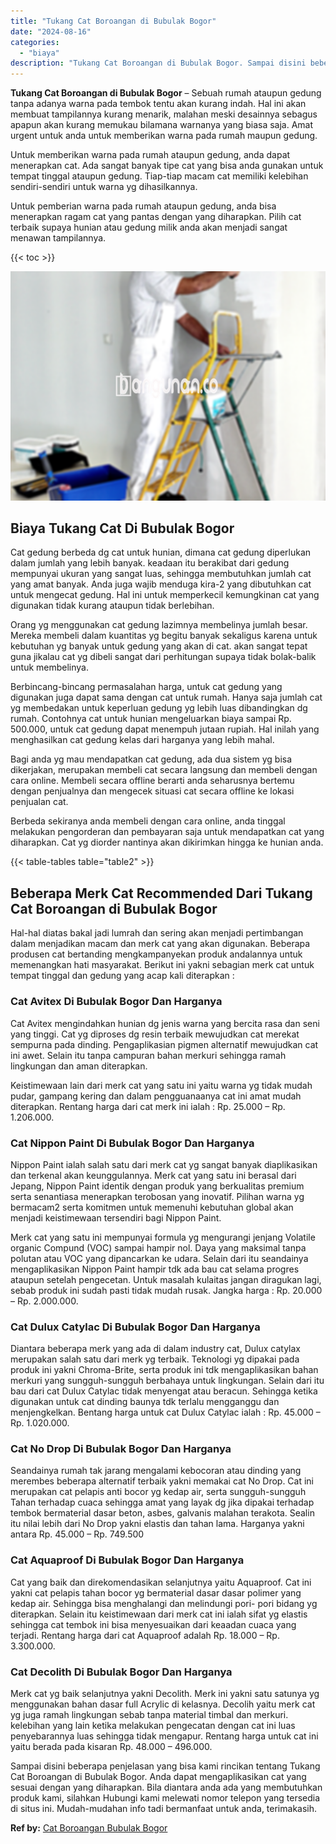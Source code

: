 ```yaml
---
title: "Tukang Cat Boroangan di Bubulak Bogor"
date: "2024-08-16"
categories: 
  - "biaya"
description: "Tukang Cat Boroangan di Bubulak Bogor. Sampai disini beberapa penjelasan yang bisa kami rincikan tentang Tukang Cat Boroangan di Bubulak Bogor. Anda dapat me..."
---
```


**Tukang Cat Boroangan di Bubulak Bogor** – Sebuah rumah ataupun gedung tanpa adanya warna pada tembok tentu akan kurang indah. Hal ini akan membuat tampilannya kurang menarik, malahan meski desainnya sebagus apapun akan kurang memukau bilamana warnanya yang biasa saja. Amat urgent untuk anda untuk memberikan warna pada rumah maupun gedung.

Untuk memberikan warna pada rumah ataupun gedung, anda dapat menerapkan cat. Ada sangat banyak tipe cat yang bisa anda gunakan untuk tempat tinggal ataupun gedung. Tiap-tiap macam cat memiliki kelebihan sendiri-sendiri untuk warna yg dihasilkannya.

Untuk pemberian warna pada rumah ataupun gedung, anda bisa menerapkan ragam cat yang pantas dengan yang diharapkan. Pilih cat terbaik supaya hunian atau gedung milik anda akan menjadi sangat menawan tampilannya.

{{< toc >}}

![Tukang Cat Boroangan di Bubulak Bogor](/images/jasa-cat-murah14.png)

## Biaya Tukang Cat Di Bubulak Bogor

Cat gedung berbeda dg cat untuk hunian, dimana cat gedung diperlukan dalam jumlah yang lebih banyak. keadaan itu berakibat dari gedung mempunyai ukuran yang sangat luas, sehingga membutuhkan jumlah cat yang amat banyak. Anda juga wajib menduga kira-2 yang dibutuhkan cat untuk mengecat gedung. Hal ini untuk memperkecil kemungkinan cat yang digunakan tidak kurang ataupun tidak berlebihan.

Orang yg menggunakan cat gedung lazimnya membelinya jumlah besar. Mereka membeli dalam kuantitas yg begitu banyak sekaligus karena untuk kebutuhan yg banyak untuk gedung yang akan di cat. akan sangat tepat guna jikalau cat yg dibeli sangat dari perhitungan supaya tidak bolak-balik untuk membelinya.

Berbincang-bincang permasalahan harga, untuk cat gedung yang digunakan juga dapat sama dengan cat untuk rumah. Hanya saja jumlah cat yg membedakan untuk keperluan gedung yg lebih luas dibandingkan dg rumah. Contohnya cat untuk hunian mengeluarkan biaya sampai Rp. 500.000, untuk cat gedung dapat menempuh jutaan rupiah. Hal inilah yang menghasilkan cat gedung kelas dari harganya yang lebih mahal.

Bagi anda yg mau mendapatkan cat gedung, ada dua sistem yg bisa dikerjakan, merupakan membeli cat secara langsung dan membeli dengan cara online. Membeli secara offline berarti anda seharusnya bertemu dengan penjualnya dan mengecek situasi cat secara offline ke lokasi penjualan cat.

Berbeda sekiranya anda membeli dengan cara online, anda tinggal melakukan pengorderan dan pembayaran saja untuk mendapatkan cat yang diharapkan. Cat yg diorder nantinya akan dikirimkan hingga ke hunian anda.

{{< table-tables table="table2" >}}

## Beberapa Merk Cat Recommended Dari Tukang Cat Boroangan di Bubulak Bogor

Hal-hal diatas bakal jadi lumrah dan sering akan menjadi pertimbangan dalam menjadikan macam dan merk cat yang akan digunakan. Beberapa produsen cat bertanding mengkampanyekan produk andalannya untuk memenangkan hati masyarakat. Berikut ini yakni sebagian merk cat untuk tempat tinggal dan gedung yang acap kali diterapkan :

### Cat Avitex Di Bubulak Bogor Dan Harganya

Cat Avitex mengindahkan hunian dg jenis warna yang bercita rasa dan seni yang tinggi. Cat yg diproses dg resin terbaik mewujudkan cat merekat sempurna pada dinding. Pengaplikasian pigmen alternatif mewujudkan cat ini awet. Selain itu tanpa campuran bahan merkuri sehingga ramah lingkungan dan aman diterapkan.

Keistimewaan lain dari merk cat yang satu ini yaitu warna yg tidak mudah pudar, gampang kering dan dalam pengguanaanya cat ini amat mudah diterapkan. Rentang harga dari cat merk ini ialah : Rp. 25.000 – Rp. 1.206.000.

### Cat Nippon Paint Di Bubulak Bogor Dan Harganya

Nippon Paint ialah salah satu dari merk cat yg sangat banyak diaplikasikan dan terkenal akan keunggulannya. Merk cat yang satu ini berasal dari Jepang, Nippon Paint identik dengan produk yang berkualitas premium serta senantiasa menerapkan terobosan yang inovatif. Pilihan warna yg bermacam2 serta komitmen untuk memenuhi kebutuhan global akan menjadi keistimewaan tersendiri bagi Nippon Paint.

Merk cat yang satu ini mempunyai formula yg mengurangi jenjang Volatile organic Compund (VOC) sampai hampir nol. Daya yang maksimal tanpa polutan atau VOC yang dipancarkan ke udara. Selain dari itu seandainya mengaplikasikan Nippon Paint hampir tdk ada bau cat selama progres ataupun setelah pengecetan. Untuk masalah kulaitas jangan diragukan lagi, sebab produk ini sudah pasti tidak mudah rusak. Jangka harga : Rp. 20.000 – Rp. 2.000.000.

### Cat Dulux Catylac Di Bubulak Bogor Dan Harganya

Diantara beberapa merk yang ada di dalam industry cat, Dulux catylax merupakan salah satu dari merk yg terbaik. Teknologi yg dipakai pada produk ini yakni Chroma-Brite, serta produk ini tdk mengaplikasikan bahan merkuri yang sungguh-sungguh berbahaya untuk lingkungan. Selain dari itu bau dari cat Dulux Catylac tidak menyengat atau beracun. Sehingga ketika digunakan untuk cat dinding baunya tdk terlalu mengganggu dan menjengkelkan. Bentang harga untuk cat Dulux Catylac ialah : Rp. 45.000 – Rp. 1.020.000.

### Cat No Drop Di Bubulak Bogor Dan Harganya

Seandainya rumah tak jarang mengalami kebocoran atau dinding yang merembes beberapa alternatif terbaik yakni memakai cat No Drop. Cat ini merupakan cat pelapis anti bocor yg kedap air, serta sungguh-sungguh Tahan terhadap cuaca sehingga amat yang layak dg jika dipakai terhadap tembok bermaterial dasar beton, asbes, galvanis malahan terakota. Sealin itu nilai lebih dari No Drop yakni elastis dan tahan lama. Harganya yakni antara Rp. 45.000 – Rp. 749.500

### Cat Aquaproof Di Bubulak Bogor Dan Harganya

Cat yang baik dan direkomendasikan selanjutnya yaitu Aquaproof. Cat ini yakni cat pelapis tahan bocor yg bermaterial dasar dasar polimer yang kedap air. Sehingga bisa menghalangi dan melindungi pori- pori bidang yg diterapkan. Selain itu keistimewaan dari merk cat ini ialah sifat yg elastis sehingga cat tembok ini bisa menyesuaikan dari keaadan cuaca yang terjadi. Rentang harga dari cat Aquaproof adalah Rp. 18.000 – Rp. 3.300.000.

### Cat Decolith Di Bubulak Bogor Dan Harganya

Merk cat yg baik selanjutnya yakni Decolith. Merk ini yakni satu satunya yg menggunakan bahan dasar full Acrylic di kelasnya. Decolih yaitu merk cat yg juga ramah lingkungan sebab tanpa material timbal dan merkuri. kelebihan yang lain ketika melakukan pengecatan dengan cat ini luas penyebarannya luas sehingga tidak mengapur. Rentang harga untuk cat ini yaitu berada pada kisaran Rp. 48.000 – 496.000.

Sampai disini beberapa penjelasan yang bisa kami rincikan tentang Tukang Cat Boroangan di Bubulak Bogor. Anda dapat mengaplikasikan cat yang sesuai dengan yang diharapkan. Bila diantara anda ada yang membutuhkan produk kami, silahkan Hubungi kami melewati nomor telepon yang tersedia di situs ini. Mudah-mudahan info tadi bermanfaat untuk anda, terimakasih.

**Ref by:** [Cat Boroangan Bubulak Bogor](https://id.wikipedia.org/wiki/Cat)
